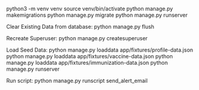 python3 -m venv venv
source venv/bin/activate
python manage.py makemigrations
python manage.py migrate
python manage.py runserver

Clear Existing Data from database:
python manage.py flush

Recreate Superuser:
python manage.py createsuperuser

Load Seed Data:
python manage.py loaddata app/fixtures/profile-data.json
python manage.py loaddata app/fixtures/vaccine-data.json
python manage.py loaddata app/fixtures/immunization-data.json
python manage.py runserver

Run script:
python manage.py runscript send_alert_email
